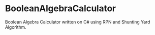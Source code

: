 # BooleanAlgebraCalculator
Boolean Algebra Calculator written on C# using RPN and Shunting Yard Algorithm.
